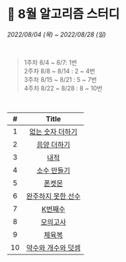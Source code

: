 # 🥚 8월 알고리즘 스터디
_2022/08/04 (목) ~ 2022/08/28 (일)_    

<br />
 
> 1주차 8/4 ~ 8/7: 1번  
> 2주차 8/8 ~ 8/14 : 2 ~ 4번  
> 3주차 8/15 ~ 8/21 : 5 ~ 7번  
> 4주차 8/22 ~ 8/28 : 8 ~ 10번  

<br />

| # | Title | 
|:---:|:---:|
| 1 |  [없는 숫자 더하기](https://school.programmers.co.kr/learn/courses/30/lessons/86051) |
| 2 | [음양 더하기](https://school.programmers.co.kr/learn/courses/30/lessons/76501)|
| 3 | [내적](https://school.programmers.co.kr/learn/courses/30/lessons/70128)|
| 4 | [소수 만들기](https://school.programmers.co.kr/learn/courses/30/lessons/12977)|
| 5 | [폰켓몬](https://school.programmers.co.kr/learn/courses/30/lessons/1845)|
| 6 | [완주하지 못한 선수](https://school.programmers.co.kr/learn/courses/30/lessons/42576)| 
| 7 | [K번째수](https://school.programmers.co.kr/learn/courses/30/lessons/42748)|
| 8 | [모의고사](https://school.programmers.co.kr/learn/courses/30/lessons/42840)|
| 9 | [체육복](https://school.programmers.co.kr/learn/courses/30/lessons/42862)|
| 10 | [약수와 개수와 덧셈](https://school.programmers.co.kr/learn/courses/30/lessons/77884)|
 
